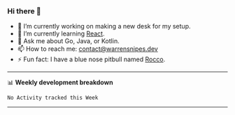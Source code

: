 ### Hi there 👋

- 🔭 I’m currently working on making a new desk for my setup.
- 🌱 I’m currently learning [React](https://reactjs.org/).
- 💬 Ask me about Go, Java, or Kotlin.
- 📫 How to reach me: contact@warrensnipes.dev
- ⚡ Fun fact: I have a blue nose pitbull named [Rocco](https://i.imgur.com/iLsSCKu.jpg).

-------

📊 **Weekly development breakdown**
<!--START_SECTION:waka-->
```text
No Activity tracked this Week
```
<!--END_SECTION:waka-->

-------

